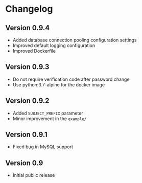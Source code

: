 Changelog
=========


Version 0.9.4
-----------

- Added database connection pooling configuration settings
- Improved default logging configuration
- Improved Dockerfile


Version 0.9.3
-----------

- Do not require verification code after password change
- Use python:3.7-alpine for the docker image


Version 0.9.2
-----------

- Added `SUBJECT_PREFIX` parameter
- Minor improvement in the `example/`


Version 0.9.1
-----------

- Fixed bug in MySQL support



Version 0.9
-----------

- Initial public release
